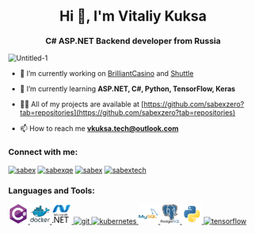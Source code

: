 <h1 align="center">Hi 👋, I'm Vitaliy Kuksa</h1>
<h3 align="center">C# ASP.NET Backend developer from Russia</h3>

![Untitled-1](https://github.com/sabexzero/sabexzero/assets/86537093/11009799-a82e-46c6-ba29-36b3c81b5a9d)

- 🔭 I’m currently working on [BrilliantCasino](https://github.com/sabexzero/BrilliantCasinoAPI) and [Shuttle](https://github.com/sabexzero/ShuttleAPI)

- 🌱 I’m currently learning **ASP.NET, C#, Python, TensorFlow, Keras**

- 👨‍💻 All of my projects are available at [https://github.com/sabexzero?tab=repositories](https://github.com/sabexzero?tab=repositories)

- 📫 How to reach me **vkuksa.tech@outlook.com**

<h3 align="left">Connect with me:</h3>
<p align="left">
<a href="https://stackoverflow.com/users/sabex" target="blank"><img align="center" src="https://raw.githubusercontent.com/rahuldkjain/github-profile-readme-generator/master/src/images/icons/Social/stack-overflow.svg" alt="sabex" height="30" width="40" /></a>   
<a href="https://www.hackerrank.com/sabexqe" target="blank"><img align="center" src="https://raw.githubusercontent.com/rahuldkjain/github-profile-readme-generator/master/src/images/icons/Social/hackerrank.svg" alt="sabexqe" height="30" width="40" /></a>
<a href="https://www.leetcode.com/sabex" target="blank"><img align="center" src="https://raw.githubusercontent.com/rahuldkjain/github-profile-readme-generator/master/src/images/icons/Social/leet-code.svg" alt="sabex" height="30" width="40" /></a>
<a href="https://discord.gg/sabextech" target="blank"><img align="center" src="https://raw.githubusercontent.com/rahuldkjain/github-profile-readme-generator/master/src/images/icons/Social/discord.svg" alt="sabextech" height="30" width="40" /></a>
</p>

<h3 align="left">Languages and Tools:</h3>
<p align="left"> <a href="https://www.w3schools.com/cs/" target="_blank" rel="noreferrer"> <img src="https://raw.githubusercontent.com/devicons/devicon/master/icons/csharp/csharp-original.svg" alt="csharp" width="40" height="40"/> </a> <a href="https://www.docker.com/" target="_blank" rel="noreferrer"> <img src="https://raw.githubusercontent.com/devicons/devicon/master/icons/docker/docker-original-wordmark.svg" alt="docker" width="40" height="40"/> </a> <a href="https://dotnet.microsoft.com/" target="_blank" rel="noreferrer"> <img src="https://raw.githubusercontent.com/devicons/devicon/master/icons/dot-net/dot-net-original-wordmark.svg" alt="dotnet" width="40" height="40"/> </a> </a> <a href="https://git-scm.com/" target="_blank" rel="noreferrer"> <img src="https://www.vectorlogo.zone/logos/git-scm/git-scm-icon.svg" alt="git" width="40" height="40"/> </a> <a href="https://kubernetes.io" target="_blank" rel="noreferrer"> <img src="https://www.vectorlogo.zone/logos/kubernetes/kubernetes-icon.svg" alt="kubernetes" width="40" height="40"/> </a> <a href="https://www.mysql.com/" target="_blank" rel="noreferrer"> <img src="https://raw.githubusercontent.com/devicons/devicon/master/icons/mysql/mysql-original-wordmark.svg" alt="mysql" width="40" height="40"/> </a> <a href="https://www.postgresql.org" target="_blank" rel="noreferrer"> <img src="https://raw.githubusercontent.com/devicons/devicon/master/icons/postgresql/postgresql-original-wordmark.svg" alt="postgresql" width="40" height="40"/> </a> <a href="https://www.python.org" target="_blank" rel="noreferrer"> <img src="https://raw.githubusercontent.com/devicons/devicon/master/icons/python/python-original.svg" alt="python" width="40" height="40"/> </a> <a href="https://www.tensorflow.org" target="_blank" rel="noreferrer"> <img src="https://www.vectorlogo.zone/logos/tensorflow/tensorflow-icon.svg" alt="tensorflow" width="40" height="40"/> </a> </p>
